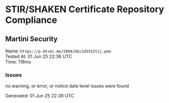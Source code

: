 # STIR/SHAKEN Certificate Repository Compliance

## Martini Security

Name: `https://p.mtsec.me/2884/G6c2dStk2tij.pem`\
Tested At: 01 Jun 25 22:36 UTC\
Time: 118ms

### Issues

no warning, or error, or notice date level issues were found

Generated: 01 Jun 25 22:39 UTC
